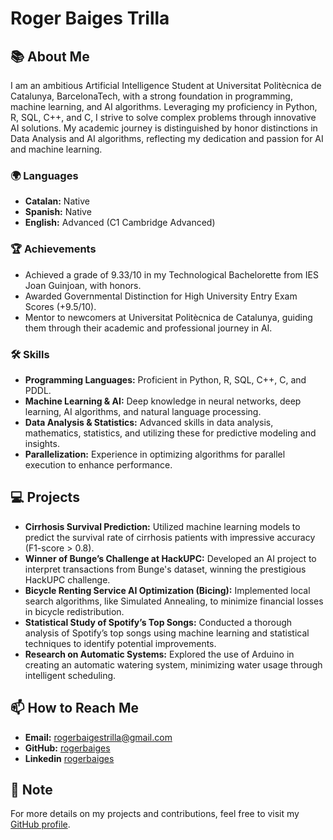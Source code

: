 # Roger Baiges Trilla

## 📚 About Me
I am an ambitious Artificial Intelligence Student at Universitat Politècnica de Catalunya, BarcelonaTech, with a strong foundation in programming, machine learning, and AI algorithms. Leveraging my proficiency in Python, R, SQL, C++, and C, I strive to solve complex problems through innovative AI solutions. My academic journey is distinguished by honor distinctions in Data Analysis and AI algorithms, reflecting my dedication and passion for AI and machine learning.

### 🌍 Languages
- **Catalan:** Native
- **Spanish:** Native
- **English:** Advanced (C1 Cambridge Advanced)

### 🏆 Achievements
- Achieved a grade of 9.33/10 in my Technological Bachelorette from IES Joan Guinjoan, with honors.
- Awarded Governmental Distinction for High University Entry Exam Scores (+9.5/10).
- Mentor to newcomers at Universitat Politècnica de Catalunya, guiding them through their academic and professional journey in AI.

### 🛠 Skills
- **Programming Languages:** Proficient in Python, R, SQL, C++, C, and PDDL.
- **Machine Learning & AI:** Deep knowledge in neural networks, deep learning, AI algorithms, and natural language processing.
- **Data Analysis & Statistics:** Advanced skills in data analysis, mathematics, statistics, and utilizing these for predictive modeling and insights.
- **Parallelization:** Experience in optimizing algorithms for parallel execution to enhance performance.

## 💻 Projects
- **Cirrhosis Survival Prediction:** Utilized machine learning models to predict the survival rate of cirrhosis patients with impressive accuracy (F1-score > 0.8).
- **Winner of Bunge’s Challenge at HackUPC:** Developed an AI project to interpret transactions from Bunge's dataset, winning the prestigious HackUPC challenge.
- **Bicycle Renting Service AI Optimization (Bicing):** Implemented local search algorithms, like Simulated Annealing, to minimize financial losses in bicycle redistribution.
- **Statistical Study of Spotify’s Top Songs:** Conducted a thorough analysis of Spotify’s top songs using machine learning and statistical techniques to identify potential improvements.
- **Research on Automatic Systems:** Explored the use of Arduino in creating an automatic watering system, minimizing water usage through intelligent scheduling.

## 📫 How to Reach Me
- **Email:** [rogerbaigestrilla@gmail.com](mailto:rogerbaigestrilla@gmail.com)
- **GitHub:** [rogerbaiges](https://github.com/rogerbaiges)
- **Linkedin** [rogerbaiges](www.linkedin.com/in/rogerbaigestrilla)

## 📌 Note
For more details on my projects and contributions, feel free to visit my [GitHub profile](https://github.com/rogerbaiges).


